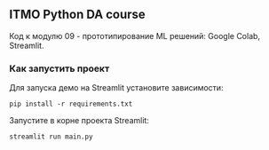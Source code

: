 ## ITMO Python DA course

Код к модулю 09 - прототипирование ML решений: Google Colab, Streamlit.

### Как запустить проект

Для запуска демо на Streamlit установите зависимости:

```pip install -r requirements.txt```

Запустите в корне проекта Streamlit:

```streamlit run main.py```
